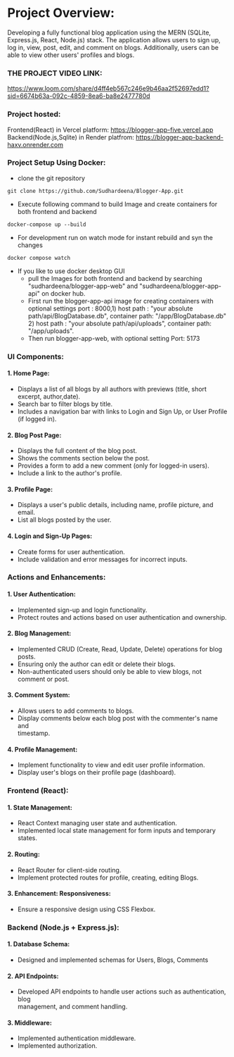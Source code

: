# Project Overview:    
Developing a fully functional blog application using the MERN (SQLite, Express.js, React, Node.js) stack. The application allows users to sign up, log in, view, post, edit, and comment on blogs. Additionally, users can be able to view other users' profiles and blogs.

### THE PROJECT VIDEO LINK: 
https://www.loom.com/share/d4ff4eb567c246e9b46aa2f52697edd1?sid=6674b63a-092c-4859-8ea6-ba8e2477780d

### Project hosted:  
Frontend(React) in Vercel platform: https://blogger-app-five.vercel.app
Backend(Node.js,Sqlite) in Render platfrom: https://blogger-app-backend-haxv.onrender.com

### Project Setup Using Docker:
- clone the git repository
```
git clone https://github.com/Sudhardeena/Blogger-App.git
```
- Execute following command to build Image and create containers for both frontend and backend
```
docker-compose up --build
```
- For development run on watch mode for instant rebuild and syn the changes
```
docker compose watch
```
- If you like to use docker desktop GUI
  - pull the Images for both frontend and backend by searching "sudhardeena/blogger-app-web" and "sudhardeena/blogger-app-api" on docker hub.
  - First run the blogger-app-api image for creating containers with optional settings port : 8000,1) host path : "your absolute path/api/BlogDatabase.db", container path: "/app/BlogDatabase.db" 2) host path : "your absolute path/api/uploads", container path: "/app/uploads".
  - Then run blogger-app-web, with optional setting Port: 5173

### UI Components:
#### 1. Home Page:
- Displays a list of all blogs by all authors with previews (title, short excerpt, author,date).
- Search bar to filter blogs by title.    
- Includes a navigation bar with links to Login and Sign Up, or User Profile (if logged in).
#### 2. Blog Post Page:
- Displays the full content of the blog post.    
- Shows the comments section below the post.    
- Provides a form to add a new comment (only for logged-in users).    
- Include a link to the author's profile.
#### 3. Profile Page:
- Displays a user's public details, including name, profile picture, and email.    
- List all blogs posted by the user.    
#### 4. Login and Sign-Up Pages:
- Create forms for user authentication.    
- Include validation and error messages for incorrect inputs.    
    
### Actions and Enhancements:    
#### 1. User Authentication:    
- Implemented sign-up and login functionality.    
- Protect routes and actions based on user authentication and ownership.    
#### 2. Blog Management:    
- Implemented CRUD (Create, Read, Update, Delete) operations for blog posts.    
- Ensuring only the author can edit or delete their blogs.    
- Non-authenticated users should only be able to view blogs, not comment or post.    
#### 3. Comment System:    
- Allows users to add comments to blogs.    
- Display comments below each blog post with the commenter's name and    
  timestamp.    
#### 4. Profile Management:    
- Implement functionality to view and edit user profile information.    
- Display user's blogs on their profile page (dashboard).    
    
### Frontend (React):    
#### 1. State Management:    
-  React Context managing user state and authentication.    
- Implemented local state management for form inputs and temporary states.    
#### 2. Routing:    
- React Router for client-side routing.    
- Implement protected routes for profile, creating, editing Blogs.    
#### 3. Enhancement: Responsiveness:    
- Ensure a responsive design using CSS Flexbox.    

### Backend (Node.js + Express.js):    
#### 1. Database Schema:    
- Designed and implemented schemas for Users, Blogs, Comments    
    
#### 2. API Endpoints:    
- Developed API endpoints to handle user actions such as authentication, blog    
management, and comment handling.    
    
#### 3. Middleware:    
- Implemented authentication middleware.
- Implemented authorization.
